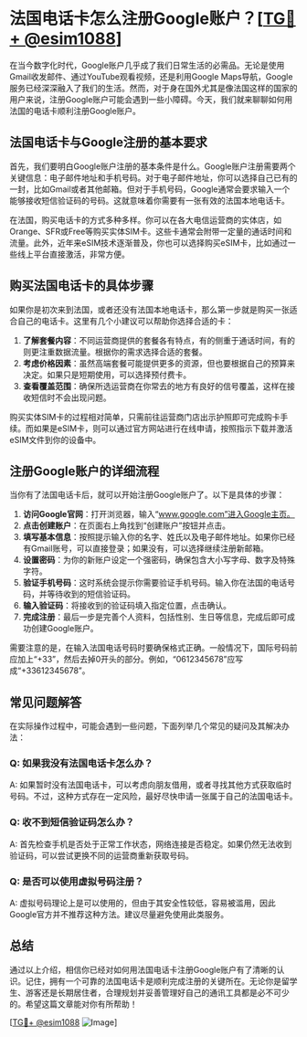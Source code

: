 # 法国电话卡怎么注册Google账户？[[TG💪+ @esim1088](https://t.me/s/esim1088)]

在当今数字化时代，Google账户几乎成了我们日常生活的必需品。无论是使用Gmail收发邮件、通过YouTube观看视频，还是利用Google Maps导航，Google服务已经深深融入了我们的生活。然而，对于身在国外尤其是像法国这样的国家的用户来说，注册Google账户可能会遇到一些小障碍。今天，我们就来聊聊如何用法国的电话卡顺利注册Google账户。

## 法国电话卡与Google注册的基本要求

首先，我们要明白Google账户注册的基本条件是什么。Google账户注册需要两个关键信息：电子邮件地址和手机号码。对于电子邮件地址，你可以选择自己已有的一封，比如Gmail或者其他邮箱。但对于手机号码，Google通常会要求输入一个能够接收短信验证码的号码。这就意味着你需要有一张有效的法国本地电话卡。

在法国，购买电话卡的方式多种多样。你可以在各大电信运营商的实体店，如Orange、SFR或Free等购买实体SIM卡。这些卡通常会附带一定量的通话时间和流量。此外，近年来eSIM技术逐渐普及，你也可以选择购买eSIM卡，比如通过一些线上平台直接激活，非常方便。

## 购买法国电话卡的具体步骤

如果你是初次来到法国，或者还没有法国本地电话卡，那么第一步就是购买一张适合自己的电话卡。这里有几个小建议可以帮助你选择合适的卡：

1. **了解套餐内容**：不同运营商提供的套餐各有特点，有的侧重于通话时间，有的则更注重数据流量。根据你的需求选择合适的套餐。
2. **考虑价格因素**：虽然高端套餐可能提供更多的资源，但也要根据自己的预算来决定。如果只是短期使用，可以选择预付费卡。
3. **查看覆盖范围**：确保所选运营商在你常去的地方有良好的信号覆盖，这样在接收短信时不会出现问题。

购买实体SIM卡的过程相对简单，只需前往运营商门店出示护照即可完成购卡手续。而如果是eSIM卡，则可以通过官方网站进行在线申请，按照指示下载并激活eSIM文件到你的设备中。

## 注册Google账户的详细流程

当你有了法国电话卡后，就可以开始注册Google账户了。以下是具体的步骤：

1. **访问Google官网**：打开浏览器，输入“www.google.com”进入Google主页。
2. **点击创建账户**：在页面右上角找到“创建账户”按钮并点击。
3. **填写基本信息**：按照提示输入你的名字、姓氏以及电子邮件地址。如果你已经有Gmail账号，可以直接登录；如果没有，可以选择继续注册新邮箱。
4. **设置密码**：为你的新账户设定一个强密码，确保包含大小写字母、数字及特殊字符。
5. **验证手机号码**：这时系统会提示你需要验证手机号码。输入你在法国的电话号码，并等待收到的短信验证码。
6. **输入验证码**：将接收到的验证码填入指定位置，点击确认。
7. **完成注册**：最后一步是完善个人资料，包括性别、生日等信息，完成后即可成功创建Google账户。

需要注意的是，在输入法国电话号码时要确保格式正确。一般情况下，国际号码前应加上“+33”，然后去掉0开头的部分。例如，“0612345678”应写成“+33612345678”。

## 常见问题解答

在实际操作过程中，可能会遇到一些问题，下面列举几个常见的疑问及其解决办法：

### Q: 如果我没有法国电话卡怎么办？
A: 如果暂时没有法国电话卡，可以考虑向朋友借用，或者寻找其他方式获取临时号码。不过，这种方式存在一定风险，最好尽快申请一张属于自己的法国电话卡。

### Q: 收不到短信验证码怎么办？
A: 首先检查手机是否处于正常工作状态，网络连接是否稳定。如果仍然无法收到验证码，可以尝试更换不同的运营商重新获取号码。

### Q: 是否可以使用虚拟号码注册？
A: 虚拟号码理论上是可以使用的，但由于其安全性较低，容易被滥用，因此Google官方并不推荐这种方法。建议尽量避免使用此类服务。

## 总结

通过以上介绍，相信你已经对如何用法国电话卡注册Google账户有了清晰的认识。记住，拥有一个可靠的法国电话卡是顺利完成注册的关键所在。无论你是留学生、游客还是长期居住者，合理规划并妥善管理好自己的通讯工具都是必不可少的。希望这篇文章能对你有所帮助！

[[TG💪+ @esim1088](https://t.me/s/esim1088) ![Image](https://i.postimg.cc/4NQfJmqS/Snipaste-2025-05-13-00-14-12.png)]